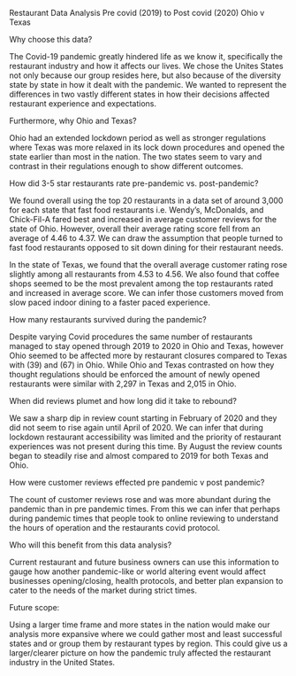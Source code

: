 Restaurant Data Analysis 
Pre covid (2019) to Post covid (2020)
Ohio v Texas 


Why choose this data?

The Covid-19 pandemic greatly hindered life as we know it, specifically the restaurant industry and how it affects our lives. We chose the Unites States not only because our group resides here, but also because of the diversity state by state in how it dealt with the pandemic. We wanted to represent the differences in two vastly different states in how their decisions affected restaurant experience and expectations. 

Furthermore, why Ohio and Texas?

Ohio had an extended lockdown period as well as stronger regulations where Texas was more relaxed in its lock down procedures and opened the state earlier than most in the nation. The two states seem to vary and contrast in their regulations enough to show different outcomes. 

How did 3-5 star restaurants rate pre-pandemic vs. post-pandemic?

We found overall using the top 20 restaurants in a data set of around 3,000 for each state that fast food restaurants i.e. Wendy’s, McDonalds, and Chick-Fil-A fared best and increased in average customer reviews for the state of Ohio. However, overall their average rating score fell from an average of 4.46 to 4.37. We can draw the assumption that people turned to fast food restaurants opposed to sit down dining for their restaurant needs. 

In the state of Texas, we found that the overall average customer rating rose slightly among all restaurants from 4.53 to 4.56. We also found that coffee shops seemed to be the most prevalent among the top restaurants rated and increased in average score. We can infer those customers moved from slow paced indoor dining to a faster paced experience. 

How many restaurants survived during the pandemic?

Despite varying Covid procedures the same number of restaurants managed to stay opened through 2019 to 2020 in Ohio and Texas, however Ohio seemed to be affected more by restaurant closures compared to Texas with (39) and (67) in Ohio. While Ohio and Texas contrasted on how they thought regulations should be enforced the amount of newly opened restaurants were similar with 2,297 in Texas and 2,015 in Ohio.


When did reviews plumet and how long did it take to rebound?

We saw a sharp dip in review count starting in February of 2020 and they did not seem to rise again until April of 2020. We can infer that during lockdown restaurant accessibility was limited and the priority of restaurant experiences was not present during this time. By August the review counts began to steadily rise and almost compared to 2019 for both Texas and Ohio. 

How were customer reviews effected pre pandemic v post pandemic?

The count of customer reviews rose and was more abundant during the pandemic than in pre pandemic times. From this we can infer that perhaps during pandemic times that people took to online reviewing to understand the hours of operation and the restaurants covid protocol. 

Who will this benefit from this data analysis? 

Current restaurant and future business owners can use this information to gauge how another pandemic-like or world altering event would affect businesses opening/closing, health protocols, and better plan expansion to cater to the needs of the market during strict times. 

Future scope:

Using a larger time frame and more states in the nation would make our analysis more expansive where we could gather most and least successful states and or group them by restaurant types by region. This could give us a larger/clearer picture on how the pandemic truly affected the restaurant industry in the United States.












